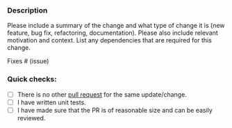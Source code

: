 ### Description

Please include a summary of the change and what type of change it is (new feature, bug fix, refactoring, documentation).
Please also include relevant motivation and context.
List any dependencies that are required for this change.

Fixes # (issue)

### Quick checks:

- [ ] There is no other [pull request](https://github.com/github.com/conduitio-labs/conduit-connector-weather/pulls) for the same update/change.
- [ ] I have written unit tests.
- [ ] I have made sure that the PR is of reasonable size and can be easily reviewed.